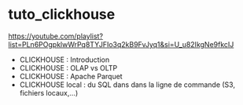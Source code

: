 

# tuto_clickhouse

https://youtube.com/playlist?list=PLn6POgpklwWrPq8TYJFIo3q2kB9FvJyq1&si=U_u82IkgNe9fkcIJ

- CLICKHOUSE : Introduction
- CLICKHOUSE : OLAP vs OLTP
- CLICKHOUSE : Apache Parquet
- CLICKHOUSE local : du SQL dans dans la ligne de commande (S3, fichiers locaux,...)

